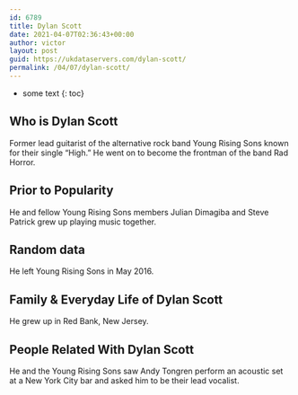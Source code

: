 ```yaml
---
id: 6789
title: Dylan Scott
date: 2021-04-07T02:36:43+00:00
author: victor
layout: post
guid: https://ukdataservers.com/dylan-scott/
permalink: /04/07/dylan-scott/
---
```


* some text
{: toc}


## Who is Dylan Scott



Former lead guitarist of the alternative rock band Young Rising Sons known for their single &#8220;High.&#8221; He went on to become the frontman of the band Rad Horror.

                
                
                
## Prior to Popularity



He and fellow Young Rising Sons members Julian Dimagiba and Steve Patrick grew up playing music together.

                
                
                
## Random data



He left Young Rising Sons in May 2016. 

                
                
                
## Family & Everyday Life of Dylan Scott



He grew up in Red Bank, New Jersey. 

                
                
                
## People Related With Dylan Scott



He and the Young Rising Sons saw Andy Tongren perform an acoustic set at a New York City bar and asked him to be their lead vocalist.

                
              
            
          
          
          